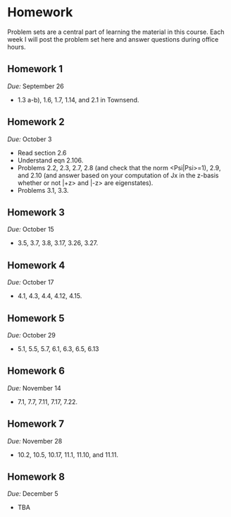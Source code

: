 # Homework

Problem sets are a central part of learning the material in this course. Each week
I will post the problem set here and answer questions during office hours. 

## Homework 1
*Due:* September 26

- 1.3 a-b), 1.6, 1.7, 1.14, and 2.1 in Townsend.

## Homework 2
*Due:* October 3

- Read section 2.6
- Understand eqn 2.106.
- Problems 2.2, 2.3, 2.7, 2.8 (and check that the norm <Psi|Psi>=1), 2.9, and 2.10 (and answer based on your computation of Jx in the z-basis whether or not |+z> and |-z> are eigenstates).
- Problems 3.1, 3.3.

## Homework 3
*Due:* October 15
- 3.5, 3.7, 3.8, 3.17, 3.26, 3.27.

## Homework 4
*Due:* October 17
- 4.1, 4.3, 4.4, 4.12, 4.15.

## Homework 5
*Due:* October 29
- 5.1, 5.5, 5.7, 6.1, 6.3, 6.5, 6.13

## Homework 6
*Due:* November 14
- 7.1, 7.7, 7.11, 7.17, 7.22.

## Homework 7
*Due:* November 28
- 10.2, 10.5, 10.17, 11.1, 11.10, and 11.11.

## Homework 8
*Due:* December 5
- TBA